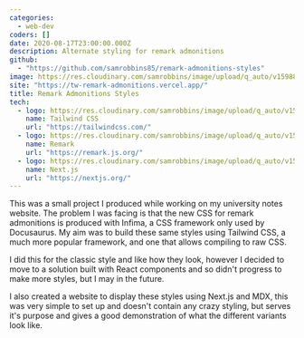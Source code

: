 ```yaml
---
categories:
  - web-dev
coders: []
date: 2020-08-17T23:00:00.000Z
description: Alternate styling for remark admonitions
github:
  - "https://github.com/samrobbins85/remark-admonitions-styles"
image: https://res.cloudinary.com/samrobbins/image/upload/q_auto/v1598877402/admonition_tkwgpn.png
site: "https://tw-remark-admonitions.vercel.app/"
title: Remark Admonitions Styles
tech:
  - logo: https://res.cloudinary.com/samrobbins/image/upload/q_auto/v1597140224/tailwindcss_rnpshz.svg
    name: Tailwind CSS
    url: "https://tailwindcss.com/"
  - logo: https://res.cloudinary.com/samrobbins/image/upload/q_auto/v1598868717/remark_y8xkpo.png
    name: Remark
    url: "https://remark.js.org/"
  - logo: https://res.cloudinary.com/samrobbins/image/upload/q_auto/v1597140056/next-black_csivx6.svg
    name: Next.js
    url: "https://nextjs.org/"
---
```


This was a small project I produced while working on my university notes website. The problem I was facing is that the new CSS for remark admonitions is produced with Infima, a CSS framework only used by Docusaurus. My aim was to build these same styles using Tailwind CSS, a much more popular framework, and one that allows compiling to raw CSS.

I did this for the classic style and like how they look, however I decided to move to a solution built with React components and so didn't progress to make more styles, but I may in the future.

I also created a website to display these styles using Next.js and MDX, this was very simple to set up and doesn't contain any crazy styling, but serves it's purpose and gives a good demonstration of what the different variants look like.
